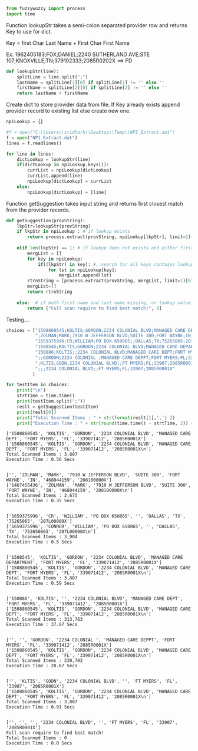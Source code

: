 

```python
from fuzzywuzzy import process
import time
```

Function lookupStr takes a semi-colon separated provider row and returns Key to use for dict.

Key = first Char Last Name + First Char First Name

Ex: 1962405183;FOX;DANIEL;2240 SUTHERLAND AVE;STE 107;KNOXVILLE;TN;379192333;2085R0202X ==> FD


```python
def lookupStr(line):
    splitLine = line.split(";")
    lastName = splitLine[1][0] if splitLine[1] != '' else ''
    firstName = splitLine[2][0] if splitLine[2] != '' else ''
    return lastName + firstName
```

Create  dict to store provider data from file. 
If Key already exists append provider record to existing list else create new one.


```python
npiLookup = {}

#f = open("C:\\Users\\sridharh\\Desktop\\Temp\\NPI_Extract.dat")
f = open("NPI_Extract.dat")
lines = f.readlines()

for line in lines:
    dictLookup = lookupStr(line)
    if(dictLookup in npiLookup.keys()):
        currList = npiLookup[dictLookup]
        currList.append(line)
        npiLookup[dictLookup] = currList
    else:
        npiLookup[dictLookup] = [line]
```

Function getSuggestion takes input string and returns first closest match from the provider records.


```python
def getSuggestion(provString):
    lkpStr=lookupStr(provString)
    if lkpStr in npiLookup : # if lookup exists
        return process.extract(provString, npiLookup[lkpStr], limit=1)[0][0].split(";") , len(npiLookup[lkpStr])
    
    elif len(lkpStr) == 1: # if lookup does not exists and either first name or last name missing
        mergList = []
        for key in npiLookup:
            if((lkpStr) in key): #, search for all keys contains lookup string
                for lst in npiLookup[key]:
                    mergList.append(lst)
        rtrnString = [process.extract(provString, mergList, limit=1)[0][0].split(";"), len(mergList)]
        mergList=[]
        return rtrnString
    
    else:  # if both first name and last name missing, or lookup value not in key 
        return ["Full scan require to find best match!", 0]
```

Testing....


```python
choices = ["1508860545;KOLTIS;GORDON;2234 COLONIAL BLVD;MANAGED CARE DEPT;FORT MYERS;FL;339071412;2085R0001X",
           ";ZOLMAN;MARK;7910 W JEFFERSON BLVD;SUITE 300;FORT WAYNE;IN;468044159;208100000X",
           "1659375996;CR;WILLIAM;PO BOX 650865;;DALLAS;TX;75265065;207L00000X",
           "1508545;KOLTIS;GORDON;2234 COLONIAL BLVD;MANAGED CARE DEPARTMENT;FORT MYERS;FL;339071412;2085R0001X",
           "150886;KOLTIS;;2234 COLONIAL BLVD;MANAGED CARE DEPT;FORT MYERS;FL;339071412;2085R0001X",
           ";;GORDON;2234 COLONIAL ;MANAGED CARE DEPPT;FORT MYERS;FL;339071412;2085R0001X",
           ";KLTIS;GODN;2234 COLONIAL BLVD;;FT MYERS;FL;33907;2085R0001X",
           ";;;2234 COLONIAL BLVD;;FT MYERS;FL;33907;2085R0001X"
          ]

```


```python
for testItem in choices:
    print("\n")
    strtTime = time.time()
    print(testItem.split(";"))
    reslt = getSuggestion(testItem)
    print(reslt[0])
    print("Total Scanned Items : " + str(format(reslt[1],',') ))
    print("Execution Time : " + str(round(time.time() - strtTime, 2)) + " Secs" )

```

    
    
    ['1508860545', 'KOLTIS', 'GORDON', '2234 COLONIAL BLVD', 'MANAGED CARE DEPT', 'FORT MYERS', 'FL', '339071412', '2085R0001X']
    ['1508860545', 'KOLTIS', 'GORDON', '2234 COLONIAL BLVD', 'MANAGED CARE DEPT', 'FORT MYERS', 'FL', '339071412', '2085R0001X\n']
    Total Scanned Items : 3,807
    Execution Time : 0.56 Secs
    
    
    ['', 'ZOLMAN', 'MARK', '7910 W JEFFERSON BLVD', 'SUITE 300', 'FORT WAYNE', 'IN', '468044159', '208100000X']
    ['1467455436', 'ZOLMAN', 'MARK', '7910 W JEFFERSON BLVD', 'SUITE 300', 'FORT WAYNE', 'IN', '468044159', '208100000X\n']
    Total Scanned Items : 2,675
    Execution Time : 0.35 Secs
    
    
    ['1659375996', 'CR', 'WILLIAM', 'PO BOX 650865', '', 'DALLAS', 'TX', '75265065', '207L00000X']
    ['1659375996', 'CONNER', 'WILLIAM', 'PO BOX 650865', '', 'DALLAS', 'TX', '752650865', '207L00000X\n']
    Total Scanned Items : 3,904
    Execution Time : 0.5 Secs
    
    
    ['1508545', 'KOLTIS', 'GORDON', '2234 COLONIAL BLVD', 'MANAGED CARE DEPARTMENT', 'FORT MYERS', 'FL', '339071412', '2085R0001X']
    ['1508860545', 'KOLTIS', 'GORDON', '2234 COLONIAL BLVD', 'MANAGED CARE DEPT', 'FORT MYERS', 'FL', '339071412', '2085R0001X\n']
    Total Scanned Items : 3,807
    Execution Time : 0.59 Secs
    
    
    ['150886', 'KOLTIS', '', '2234 COLONIAL BLVD', 'MANAGED CARE DEPT', 'FORT MYERS', 'FL', '339071412', '2085R0001X']
    ['1508860545', 'KOLTIS', 'GORDON', '2234 COLONIAL BLVD', 'MANAGED CARE DEPT', 'FORT MYERS', 'FL', '339071412', '2085R0001X\n']
    Total Scanned Items : 313,763
    Execution Time : 37.67 Secs
    
    
    ['', '', 'GORDON', '2234 COLONIAL ', 'MANAGED CARE DEPPT', 'FORT MYERS', 'FL', '339071412', '2085R0001X']
    ['1508860545', 'KOLTIS', 'GORDON', '2234 COLONIAL BLVD', 'MANAGED CARE DEPT', 'FORT MYERS', 'FL', '339071412', '2085R0001X\n']
    Total Scanned Items : 230,702
    Execution Time : 28.67 Secs
    
    
    ['', 'KLTIS', 'GODN', '2234 COLONIAL BLVD', '', 'FT MYERS', 'FL', '33907', '2085R0001X']
    ['1508860545', 'KOLTIS', 'GORDON', '2234 COLONIAL BLVD', 'MANAGED CARE DEPT', 'FORT MYERS', 'FL', '339071412', '2085R0001X\n']
    Total Scanned Items : 3,807
    Execution Time : 0.91 Secs
    
    
    ['', '', '', '2234 COLONIAL BLVD', '', 'FT MYERS', 'FL', '33907', '2085R0001X']
    Full scan require to find best match!
    Total Scanned Items : 0
    Execution Time : 0.0 Secs
    
